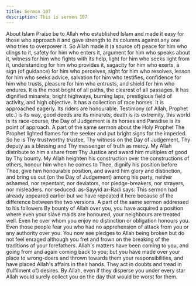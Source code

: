 ```yaml
---
title: Sermon 107
description: This is sermon 107
---
```


About Islam
Praise be to Allah who established Islam and made it easy for those who approach it and gave
strength to its columns against any one who tries to overpower it.
So Allah made it (a source of) peace for him who clings to it, safety for him who enters it,
argument for him who speaks about it, witness for him who fights with its help, light for him
who seeks light from it, understanding for him who provides it, sagacity for him who exerts, a
sign (of guidance) for him who perceives, sight for him who resolves, lesson for him who
seeks advice, salvation for him who testifies, confidence for him who trusts, pleasure for him
who entrusts, and shield for him who endures.
It is the most bright of all paths, the clearest of all passages. It has dignified minarets, bright
highways, burning laps, prestigious field of activity, and high objective. It has a collection of
race horses. It is approached eagerly. Its riders are honourable.
Testimony (of Allah, Prophet etc.) is its way, good deeds are its minarets, death is its
extremity, this world is its race-course, the Day of Judgement is its horses and Paradise is its
point of approach.
A part of the same sermon about the Holy Prophet
The Prophet lighted flames for the seeker and put bright signs for the impeded. So he is Thy
trustworthy trustee, Thy witness on the Day of Judgement, Thy deputy as a blessing and Thy
messenger of truth as mercy. My Allah distribute to him a share from Thy Justice and award
him multiples of good by Thy bounty.
My Allah heighten his construction over the constructions of others, honour him when he
comes to Thee, dignify his position before Thee, give him honourable position, and award
him glory and distinction, and bring us out (on the Day of Judgement) among his party,
neither ashamed, nor repentant, nor deviators, nor pledge-breakers, nor strayers, nor
misleaders. nor seduced.
as-Sayyid ar-Radi says: This sermon had already appeared earlier but we have repeated it here
because of the difference between the two versions.
A part of the same sermon addressed to his followers
By bounty of Allah over you, you have acquired a position where even your slave maids are
honoured, your neighbours are treated well. Even he over whom you enjoy no distinction or
obligation honours you. Even those people fear you who had no apprehension of attack from
you or any authority over you. You now see pledges to Allah being broken but do not feel
enraged although you fret and frown on the breaking of the traditions of your forefathers.
Allah's matters have been coming to you, and going from and again coming back to you; but
you have made over your place to wrong-doers and thrown towards them your
responsibilities, and have placed Allah's affairs in their hands.
They act in doubts and tread in (fulfilment of) desires. By Allah, even if they disperse you
under every star Allah would surely collect you on the day that would be worst for them.
